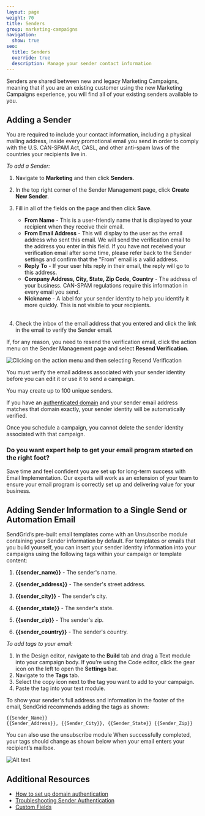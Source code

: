 ```yaml
---
layout: page
weight: 70
title: Senders
group: marketing-campaigns
navigation:
  show: true
seo:
  title: Senders
  override: true
  description: Manage your sender contact information
---
```


<call-out>

Senders are shared between new and legacy Marketing Campaigns, meaning that if you are an existing customer using the new Marketing Campaigns experience, you will find all of your existing senders available to you. 

</call-out>


##     Adding a Sender

You are required to include your contact information, including a physical mailing address, inside every promotional email you send in order to comply with the U.S. CAN-SPAM Act, CASL, and other anti-spam laws of the countries your recipients live in.

*To add a Sender:*

1. Navigate to **Marketing** and then click **Senders**.
1. In the top right corner of the Sender Management page, click **Create New Sender**.
1. Fill in all of the fields on the page and then click **Save**.

    * **From Name** - This is a user-friendly name that is displayed to your recipient when they receive their email.
    * **From Email Address** - This will display to the user as the email address who sent this email. We will send the verification email to the address you enter in this field. If you have not received your verification email after some time, please refer back to the Sender settings and confirm that the "From" email is a valid address. 
    * **Reply To** - If your user hits reply in their email, the reply will go to this address.
    * **Company Address, City, State, Zip Code, Country** - The address of your business. CAN-SPAM regulations require this information in every email you send.
    * **Nickname** - A label for your sender identity to help you identify it more quickly. This is not visible to your recipients.
<br></br>
1. Check the inbox of the email address that you entered and click the link in the email to verify the Sender email.

If, for any reason, you need to resend the verification email, click the action menu on the Sender Management page and select **Resend Verification**.

![]({{root_url}}/img/email-validation-clicking.gif "Clicking on the action menu and then selecting Resend Verification")

<call-out type="warning">

You must verify the email address associated with your sender identity before you can edit it or use it to send a campaign.

</call-out>

<call-out>

You may create up to 100 unique senders.

</call-out>

<call-out>
  


If you have an [authenticated domain]({{root_url}}/ui/account-and-settings/how-to-set-up-domain-authentication/)
and your sender email address matches that domain exactly, your sender identity will be automatically verified.

</call-out>

<call-out type="warning">

Once you schedule a campaign, you cannot delete the sender identity associated with that campaign.

</call-out>

<call-out-link linktext="IMPLEMENTATION SERVICES" img="/img/expert-insights-promo1.png" link="https://sendgrid.com/solutions/email-implementation/">

### Do you want expert help to get your email program started on the right foot?


Save time and feel confident you are set up for long-term success with Email Implementation. Our experts will work as an extension of your team to ensure your email program is correctly set up and delivering value for your business.

</call-out-link>

##     Adding Sender Information to a Single Send or Automation Email

SendGrid’s pre-built email templates come with an Unsubscribe module containing your Sender information by default. For templates or emails that you build yourself, you can insert your sender identity information into your campaigns using the following tags within your campaign or template content:

1. **{{sender_name}}** - The sender's name.

1. **{{sender_address}}** - The sender's street address.

1. **{{sender_city}}** - The sender's city.

1. **{{sender_state}}** - The sender's state.

1. **{{sender_zip}}** - The sender's zip.

1. **{{sender_country}}** - The sender's country.

*To add tags to your email:*

1. In the Design editor, navigate to the **Build** tab and drag a Text module into your campaign body. If you’re using the Code editor, click the gear icon on the left to open the **Settings** bar.
1. Navigate to the **Tags** tab.
1. Select the copy icon next to the tag you want to add to your campaign.
1. Paste the tag into your text module.

To show your sender's full address and information in the footer of the email, SendGrid recommends adding the tags as shown:

```
{{Sender_Name}}
{{Sender_Address}}, {{Sender_City}}, {{Sender_State}} {{Sender_Zip}}
```

You can also use the unsubscribe module When successfully completed, your tags should change as shown below when your email enters your recipient’s mailbox.


![]({{root_url}}/img/sender-tag-comparison.png "Alt text")

## Additional Resources

- [How to set up domain authentication]({{root_url}}/ui/account-and-settings/how-to-set-up-domain-authentication/)
- [Troubleshooting Sender Authentication]({{root_url}}/ui/account-and-settings/troubleshooting-sender-authentication/)
- [Custom Fields]({{root_url}}/ui/managing-contacts/custom-fields/)
